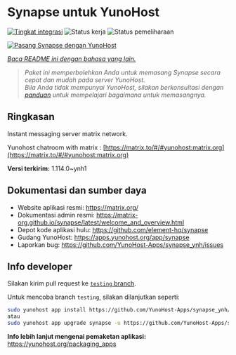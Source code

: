 <!--
N.B.: README ini dibuat secara otomatis oleh <https://github.com/YunoHost/apps/tree/master/tools/readme_generator>
Ini TIDAK boleh diedit dengan tangan.
-->

# Synapse untuk YunoHost

[![Tingkat integrasi](https://dash.yunohost.org/integration/synapse.svg)](https://ci-apps.yunohost.org/ci/apps/synapse/) ![Status kerja](https://ci-apps.yunohost.org/ci/badges/synapse.status.svg) ![Status pemeliharaan](https://ci-apps.yunohost.org/ci/badges/synapse.maintain.svg)

[![Pasang Synapse dengan YunoHost](https://install-app.yunohost.org/install-with-yunohost.svg)](https://install-app.yunohost.org/?app=synapse)

*[Baca README ini dengan bahasa yang lain.](./ALL_README.md)*

> *Paket ini memperbolehkan Anda untuk memasang Synapse secara cepat dan mudah pada server YunoHost.*  
> *Bila Anda tidak mempunyai YunoHost, silakan berkonsultasi dengan [panduan](https://yunohost.org/install) untuk mempelajari bagaimana untuk memasangnya.*

## Ringkasan

Instant messaging server matrix network.

Yunohost chatroom with matrix : [https://matrix.to/#/#yunohost:matrix.org](https://matrix.to/#/#yunohost:matrix.org)


**Versi terkirim:** 1.114.0~ynh1
## Dokumentasi dan sumber daya

- Website aplikasi resmi: <https://matrix.org/>
- Dokumentasi admin resmi: <https://matrix-org.github.io/synapse/latest/welcome_and_overview.html>
- Depot kode aplikasi hulu: <https://github.com/element-hq/synapse>
- Gudang YunoHost: <https://apps.yunohost.org/app/synapse>
- Laporkan bug: <https://github.com/YunoHost-Apps/synapse_ynh/issues>

## Info developer

Silakan kirim pull request ke [`testing` branch](https://github.com/YunoHost-Apps/synapse_ynh/tree/testing).

Untuk mencoba branch `testing`, silakan dilanjutkan seperti:

```bash
sudo yunohost app install https://github.com/YunoHost-Apps/synapse_ynh/tree/testing --debug
atau
sudo yunohost app upgrade synapse -u https://github.com/YunoHost-Apps/synapse_ynh/tree/testing --debug
```

**Info lebih lanjut mengenai pemaketan aplikasi:** <https://yunohost.org/packaging_apps>
